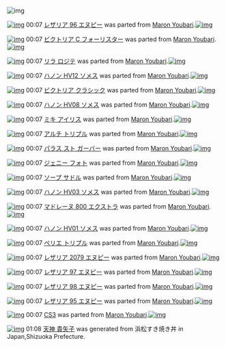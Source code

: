 ![img](http://gdrive-cdn.herokuapp.com/537b65a5bc09f0000721dda7/512px-barcode.png)

[![img](http://www.deviantsart.com/f213sj.png)](http://www.barcodekanojo.com/kanojo/645798/%E3%83%AC%E3%82%B6%E3%83%AA%E3%82%A2%2096%20%E3%82%A8%E3%83%8C%E3%83%94%E3%83%BC) 00:07 [レザリア 96 エヌピー](http://www.barcodekanojo.com/kanojo/645798/%E3%83%AC%E3%82%B6%E3%83%AA%E3%82%A2%2096%20%E3%82%A8%E3%83%8C%E3%83%94%E3%83%BC) was parted from [Maron Youbari](http://www.barcodekanojo.com/kanojo/645798/%E3%83%AC%E3%82%B6%E3%83%AA%E3%82%A2%2096%20%E3%82%A8%E3%83%8C%E3%83%94%E3%83%BC).[![img](http://www.deviantsart.com/1vr32eu.jpeg)](http://www.barcodekanojo.com/user/212228/Maron%20Youbari) 

[![img](http://www.deviantsart.com/1nec4ir.png)](http://www.barcodekanojo.com/kanojo/2513179/%E3%83%93%E3%82%AF%E3%83%88%E3%83%AA%E3%82%A2%20C%20%E3%83%95%E3%82%A9%E3%83%BC%E3%83%AA%E3%82%B9%E3%82%BF%E3%83%BC) 00:07 [ビクトリア C フォーリスター](http://www.barcodekanojo.com/kanojo/2513179/%E3%83%93%E3%82%AF%E3%83%88%E3%83%AA%E3%82%A2%20C%20%E3%83%95%E3%82%A9%E3%83%BC%E3%83%AA%E3%82%B9%E3%82%BF%E3%83%BC) was parted from [Maron Youbari](http://www.barcodekanojo.com/kanojo/2513179/%E3%83%93%E3%82%AF%E3%83%88%E3%83%AA%E3%82%A2%20C%20%E3%83%95%E3%82%A9%E3%83%BC%E3%83%AA%E3%82%B9%E3%82%BF%E3%83%BC).[![img](http://www.deviantsart.com/1vr32eu.jpeg)](http://www.barcodekanojo.com/user/212228/Maron%20Youbari) 

[![img](http://www.deviantsart.com/3sq16lr.png)](http://www.barcodekanojo.com/kanojo/2540186/%E3%83%AA%E3%83%A9%20%E3%83%AD%E3%82%B8%E3%83%86) 00:07 [リラ ロジテ](http://www.barcodekanojo.com/kanojo/2540186/%E3%83%AA%E3%83%A9%20%E3%83%AD%E3%82%B8%E3%83%86) was parted from [Maron Youbari](http://www.barcodekanojo.com/kanojo/2540186/%E3%83%AA%E3%83%A9%20%E3%83%AD%E3%82%B8%E3%83%86).[![img](http://www.deviantsart.com/1vr32eu.jpeg)](http://www.barcodekanojo.com/user/212228/Maron%20Youbari) 

[![img](http://www.deviantsart.com/4l9t2o.png)](http://www.barcodekanojo.com/kanojo/2515540/%E3%83%8F%E3%83%8E%E3%83%B3%20HV12%20%E3%82%BD%E3%83%A1%E3%82%B9) 00:07 [ハノン HV12 ソメス](http://www.barcodekanojo.com/kanojo/2515540/%E3%83%8F%E3%83%8E%E3%83%B3%20HV12%20%E3%82%BD%E3%83%A1%E3%82%B9) was parted from [Maron Youbari](http://www.barcodekanojo.com/kanojo/2515540/%E3%83%8F%E3%83%8E%E3%83%B3%20HV12%20%E3%82%BD%E3%83%A1%E3%82%B9).[![img](http://www.deviantsart.com/1vr32eu.jpeg)](http://www.barcodekanojo.com/user/212228/Maron%20Youbari) 

[![img](http://www.deviantsart.com/2g56hkl.png)](http://www.barcodekanojo.com/kanojo/2513145/%E3%83%93%E3%82%AF%E3%83%88%E3%83%AA%E3%82%A2%20%E3%82%AF%E3%83%A9%E3%82%B7%E3%83%83%E3%82%AF) 00:07 [ビクトリア クラシック](http://www.barcodekanojo.com/kanojo/2513145/%E3%83%93%E3%82%AF%E3%83%88%E3%83%AA%E3%82%A2%20%E3%82%AF%E3%83%A9%E3%82%B7%E3%83%83%E3%82%AF) was parted from [Maron Youbari](http://www.barcodekanojo.com/kanojo/2513145/%E3%83%93%E3%82%AF%E3%83%88%E3%83%AA%E3%82%A2%20%E3%82%AF%E3%83%A9%E3%82%B7%E3%83%83%E3%82%AF).[![img](http://www.deviantsart.com/1vr32eu.jpeg)](http://www.barcodekanojo.com/user/212228/Maron%20Youbari) 

[![img](http://www.deviantsart.com/1omn3vr.png)](http://www.barcodekanojo.com/kanojo/2515537/%E3%83%8F%E3%83%8E%E3%83%B3%20HV08%20%E3%82%BD%E3%83%A1%E3%82%B9) 00:07 [ハノン HV08 ソメス](http://www.barcodekanojo.com/kanojo/2515537/%E3%83%8F%E3%83%8E%E3%83%B3%20HV08%20%E3%82%BD%E3%83%A1%E3%82%B9) was parted from [Maron Youbari](http://www.barcodekanojo.com/kanojo/2515537/%E3%83%8F%E3%83%8E%E3%83%B3%20HV08%20%E3%82%BD%E3%83%A1%E3%82%B9).[![img](http://www.deviantsart.com/1vr32eu.jpeg)](http://www.barcodekanojo.com/user/212228/Maron%20Youbari) 

[![img](http://www.deviantsart.com/2ajqq2m.png)](http://www.barcodekanojo.com/kanojo/2523677/%E3%83%9F%E3%82%AD%20%E3%82%A2%E3%82%A4%E3%83%AA%E3%82%B9) 00:07 [ミキ アイリス](http://www.barcodekanojo.com/kanojo/2523677/%E3%83%9F%E3%82%AD%20%E3%82%A2%E3%82%A4%E3%83%AA%E3%82%B9) was parted from [Maron Youbari](http://www.barcodekanojo.com/kanojo/2523677/%E3%83%9F%E3%82%AD%20%E3%82%A2%E3%82%A4%E3%83%AA%E3%82%B9).[![img](http://www.deviantsart.com/1vr32eu.jpeg)](http://www.barcodekanojo.com/user/212228/Maron%20Youbari) 

[![img](http://www.deviantsart.com/2ijkotl.png)](http://www.barcodekanojo.com/kanojo/2529697/%E3%82%A2%E3%83%AB%E3%83%81%20%E3%83%88%E3%83%AA%E3%83%97%E3%83%AB) 00:07 [アルチ トリプル](http://www.barcodekanojo.com/kanojo/2529697/%E3%82%A2%E3%83%AB%E3%83%81%20%E3%83%88%E3%83%AA%E3%83%97%E3%83%AB) was parted from [Maron Youbari](http://www.barcodekanojo.com/kanojo/2529697/%E3%82%A2%E3%83%AB%E3%83%81%20%E3%83%88%E3%83%AA%E3%83%97%E3%83%AB).[![img](http://www.deviantsart.com/1vr32eu.jpeg)](http://www.barcodekanojo.com/user/212228/Maron%20Youbari) 

[![img](http://www.deviantsart.com/16j8i4i.png)](http://www.barcodekanojo.com/kanojo/2518696/%E3%83%91%E3%83%A9%E3%82%B9%20%E3%82%B9%E3%83%88%20%E3%82%AC%E3%83%BC%E3%83%90%E3%83%BC) 00:07 [パラス スト ガーバー](http://www.barcodekanojo.com/kanojo/2518696/%E3%83%91%E3%83%A9%E3%82%B9%20%E3%82%B9%E3%83%88%20%E3%82%AC%E3%83%BC%E3%83%90%E3%83%BC) was parted from [Maron Youbari](http://www.barcodekanojo.com/kanojo/2518696/%E3%83%91%E3%83%A9%E3%82%B9%20%E3%82%B9%E3%83%88%20%E3%82%AC%E3%83%BC%E3%83%90%E3%83%BC).[![img](http://www.deviantsart.com/1vr32eu.jpeg)](http://www.barcodekanojo.com/user/212228/Maron%20Youbari) 

[![img](http://www.deviantsart.com/1mfbjh0.png)](http://www.barcodekanojo.com/kanojo/2536510/%E3%82%B8%E3%82%A7%E3%83%8B%E3%83%BC%20%E3%83%95%E3%82%A9%E3%83%88) 00:07 [ジェニー フォト](http://www.barcodekanojo.com/kanojo/2536510/%E3%82%B8%E3%82%A7%E3%83%8B%E3%83%BC%20%E3%83%95%E3%82%A9%E3%83%88) was parted from [Maron Youbari](http://www.barcodekanojo.com/kanojo/2536510/%E3%82%B8%E3%82%A7%E3%83%8B%E3%83%BC%20%E3%83%95%E3%82%A9%E3%83%88).[![img](http://www.deviantsart.com/1vr32eu.jpeg)](http://www.barcodekanojo.com/user/212228/Maron%20Youbari) 

[![img](http://www.deviantsart.com/1tfl2c7.png)](http://www.barcodekanojo.com/kanojo/2532245/%E3%82%BD%E3%83%BC%E3%83%97%20%E3%82%B5%E3%83%89%E3%83%AB) 00:07 [ソープ サドル](http://www.barcodekanojo.com/kanojo/2532245/%E3%82%BD%E3%83%BC%E3%83%97%20%E3%82%B5%E3%83%89%E3%83%AB) was parted from [Maron Youbari](http://www.barcodekanojo.com/kanojo/2532245/%E3%82%BD%E3%83%BC%E3%83%97%20%E3%82%B5%E3%83%89%E3%83%AB).[![img](http://www.deviantsart.com/1vr32eu.jpeg)](http://www.barcodekanojo.com/user/212228/Maron%20Youbari) 

[![img](http://www.deviantsart.com/1ns2m2o.png)](http://www.barcodekanojo.com/kanojo/2515518/%E3%83%8F%E3%83%8E%E3%83%B3%20HV03%20%E3%82%BD%E3%83%A1%E3%82%B9) 00:07 [ハノン HV03 ソメス](http://www.barcodekanojo.com/kanojo/2515518/%E3%83%8F%E3%83%8E%E3%83%B3%20HV03%20%E3%82%BD%E3%83%A1%E3%82%B9) was parted from [Maron Youbari](http://www.barcodekanojo.com/kanojo/2515518/%E3%83%8F%E3%83%8E%E3%83%B3%20HV03%20%E3%82%BD%E3%83%A1%E3%82%B9).[![img](http://www.deviantsart.com/1vr32eu.jpeg)](http://www.barcodekanojo.com/user/212228/Maron%20Youbari) 

[![img](http://www.deviantsart.com/2kgrh6q.png)](http://www.barcodekanojo.com/kanojo/2523698/%E3%83%9E%E3%83%89%E3%83%AC%E3%83%BC%E3%83%8C%20800%20%E3%82%A8%E3%82%AF%E3%82%B9%E3%83%88%E3%83%A9) 00:07 [マドレーヌ 800 エクストラ](http://www.barcodekanojo.com/kanojo/2523698/%E3%83%9E%E3%83%89%E3%83%AC%E3%83%BC%E3%83%8C%20800%20%E3%82%A8%E3%82%AF%E3%82%B9%E3%83%88%E3%83%A9) was parted from [Maron Youbari](http://www.barcodekanojo.com/kanojo/2523698/%E3%83%9E%E3%83%89%E3%83%AC%E3%83%BC%E3%83%8C%20800%20%E3%82%A8%E3%82%AF%E3%82%B9%E3%83%88%E3%83%A9).[![img](http://www.deviantsart.com/1vr32eu.jpeg)](http://www.barcodekanojo.com/user/212228/Maron%20Youbari) 

[![img](http://www.deviantsart.com/o1nvci.png)](http://www.barcodekanojo.com/kanojo/2515513/%E3%83%8F%E3%83%8E%E3%83%B3%20HV01%20%E3%82%BD%E3%83%A1%E3%82%B9) 00:07 [ハノン HV01 ソメス](http://www.barcodekanojo.com/kanojo/2515513/%E3%83%8F%E3%83%8E%E3%83%B3%20HV01%20%E3%82%BD%E3%83%A1%E3%82%B9) was parted from [Maron Youbari](http://www.barcodekanojo.com/kanojo/2515513/%E3%83%8F%E3%83%8E%E3%83%B3%20HV01%20%E3%82%BD%E3%83%A1%E3%82%B9).[![img](http://www.deviantsart.com/1vr32eu.jpeg)](http://www.barcodekanojo.com/user/212228/Maron%20Youbari) 

[![img](http://www.deviantsart.com/1d11nhv.png)](http://www.barcodekanojo.com/kanojo/2523427/%E3%83%9A%E3%83%AA%E3%82%A8%20%E3%83%88%E3%83%AA%E3%83%97%E3%83%AB) 00:07 [ペリエ トリプル](http://www.barcodekanojo.com/kanojo/2523427/%E3%83%9A%E3%83%AA%E3%82%A8%20%E3%83%88%E3%83%AA%E3%83%97%E3%83%AB) was parted from [Maron Youbari](http://www.barcodekanojo.com/kanojo/2523427/%E3%83%9A%E3%83%AA%E3%82%A8%20%E3%83%88%E3%83%AA%E3%83%97%E3%83%AB).[![img](http://www.deviantsart.com/1vr32eu.jpeg)](http://www.barcodekanojo.com/user/212228/Maron%20Youbari) 

[![img](http://www.deviantsart.com/2jvipij.png)](http://www.barcodekanojo.com/kanojo/645924/%E3%83%AC%E3%82%B6%E3%83%AA%E3%82%A2%202079%20%E3%82%A8%E3%83%8C%E3%83%94%E3%83%BC) 00:07 [レザリア 2079 エヌピー](http://www.barcodekanojo.com/kanojo/645924/%E3%83%AC%E3%82%B6%E3%83%AA%E3%82%A2%202079%20%E3%82%A8%E3%83%8C%E3%83%94%E3%83%BC) was parted from [Maron Youbari](http://www.barcodekanojo.com/kanojo/645924/%E3%83%AC%E3%82%B6%E3%83%AA%E3%82%A2%202079%20%E3%82%A8%E3%83%8C%E3%83%94%E3%83%BC).[![img](http://www.deviantsart.com/1vr32eu.jpeg)](http://www.barcodekanojo.com/user/212228/Maron%20Youbari) 

[![img](http://www.deviantsart.com/13ek941.png)](http://www.barcodekanojo.com/kanojo/631682/%E3%83%AC%E3%82%B6%E3%83%AA%E3%82%A2%2097%20%E3%82%A8%E3%83%8C%E3%83%94%E3%83%BC) 00:07 [レザリア 97 エヌピー](http://www.barcodekanojo.com/kanojo/631682/%E3%83%AC%E3%82%B6%E3%83%AA%E3%82%A2%2097%20%E3%82%A8%E3%83%8C%E3%83%94%E3%83%BC) was parted from [Maron Youbari](http://www.barcodekanojo.com/kanojo/631682/%E3%83%AC%E3%82%B6%E3%83%AA%E3%82%A2%2097%20%E3%82%A8%E3%83%8C%E3%83%94%E3%83%BC).[![img](http://www.deviantsart.com/1vr32eu.jpeg)](http://www.barcodekanojo.com/user/212228/Maron%20Youbari) 

[![img](http://www.deviantsart.com/2qq4de9.png)](http://www.barcodekanojo.com/kanojo/645782/%E3%83%AC%E3%82%B6%E3%83%AA%E3%82%A2%2098%20%E3%82%A8%E3%83%8C%E3%83%94%E3%83%BC) 00:07 [レザリア 98 エヌピー](http://www.barcodekanojo.com/kanojo/645782/%E3%83%AC%E3%82%B6%E3%83%AA%E3%82%A2%2098%20%E3%82%A8%E3%83%8C%E3%83%94%E3%83%BC) was parted from [Maron Youbari](http://www.barcodekanojo.com/kanojo/645782/%E3%83%AC%E3%82%B6%E3%83%AA%E3%82%A2%2098%20%E3%82%A8%E3%83%8C%E3%83%94%E3%83%BC).[![img](http://www.deviantsart.com/1vr32eu.jpeg)](http://www.barcodekanojo.com/user/212228/Maron%20Youbari) 

[![img](http://www.deviantsart.com/2sk3b6g.png)](http://www.barcodekanojo.com/kanojo/631662/%E3%83%AC%E3%82%B6%E3%83%AA%E3%82%A2%20%2095%20%E3%82%A8%E3%83%8C%E3%83%94%E3%83%BC) 00:07 [レザリア  95 エヌピー](http://www.barcodekanojo.com/kanojo/631662/%E3%83%AC%E3%82%B6%E3%83%AA%E3%82%A2%20%2095%20%E3%82%A8%E3%83%8C%E3%83%94%E3%83%BC) was parted from [Maron Youbari](http://www.barcodekanojo.com/kanojo/631662/%E3%83%AC%E3%82%B6%E3%83%AA%E3%82%A2%20%2095%20%E3%82%A8%E3%83%8C%E3%83%94%E3%83%BC).[![img](http://www.deviantsart.com/1vr32eu.jpeg)](http://www.barcodekanojo.com/user/212228/Maron%20Youbari) 

[![img](http://www.deviantsart.com/1ks9h5v.png)](http://www.barcodekanojo.com/kanojo/77208/CS3) 00:07 [CS3](http://www.barcodekanojo.com/kanojo/77208/CS3) was parted from [Maron Youbari](http://www.barcodekanojo.com/kanojo/77208/CS3).[![img](http://www.deviantsart.com/1vr32eu.jpeg)](http://www.barcodekanojo.com/user/212228/Maron%20Youbari) 

[![img](http://www.deviantsart.com/22dk1m9.png)](http://www.barcodekanojo.com/kanojo/3192415/%E5%A4%A9%E7%A5%9E%20%E8%B2%B4%E7%9F%A2%E5%AD%90) 01:08 [天神 貴矢子](http://www.barcodekanojo.com/kanojo/3192415/%E5%A4%A9%E7%A5%9E%20%E8%B2%B4%E7%9F%A2%E5%AD%90) was generated from 浜松すき焼き丼 in Japan,Shizuoka Prefecture.


